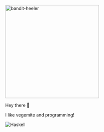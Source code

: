 <p>
<img width="298" alt="bandit-heeler" src="https://github.com/unorsk/unorsk/assets/25188/1fff611d-2b34-4b7b-8eac-09b3b05bbce2">
</p>
Hey there 👋

I like vegemite and programming!
<p>
<img alt="Haskell" src="https://img.shields.io/badge/-Haskell-5e5086?style=flat-square&logo=haskell&logoColor=white" />
<!-- <img alt="Ocaml" src="https://img.shields.io/badge/-OCaml-E95420?style=flat-square&logo=ocaml&logoColor=white" /> -->
</p>
